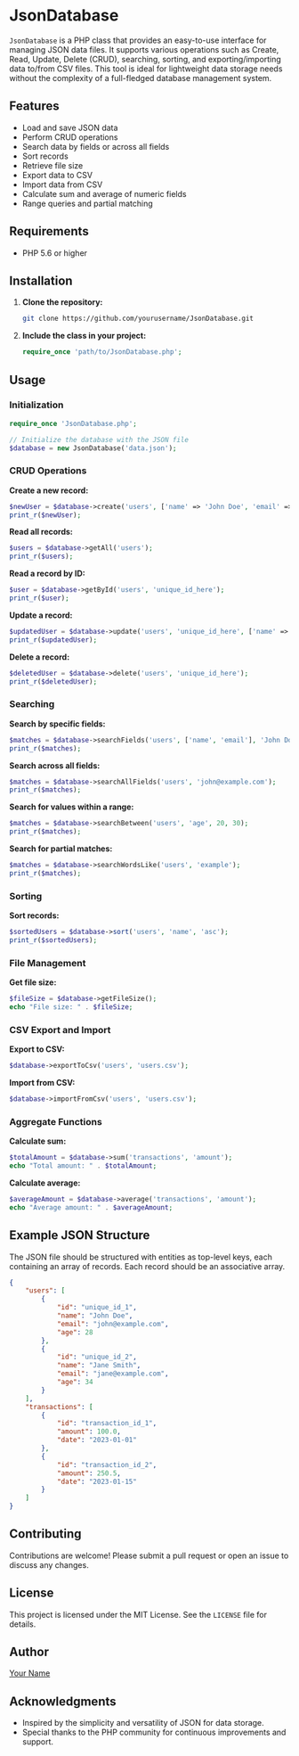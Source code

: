 # JsonDatabase

`JsonDatabase` is a PHP class that provides an easy-to-use interface for managing JSON data files. It supports various operations such as Create, Read, Update, Delete (CRUD), searching, sorting, and exporting/importing data to/from CSV files. This tool is ideal for lightweight data storage needs without the complexity of a full-fledged database management system.

## Features

- Load and save JSON data
- Perform CRUD operations
- Search data by fields or across all fields
- Sort records
- Retrieve file size
- Export data to CSV
- Import data from CSV
- Calculate sum and average of numeric fields
- Range queries and partial matching

## Requirements

- PHP 5.6 or higher

## Installation

1. **Clone the repository:**
   ```sh
   git clone https://github.com/yourusername/JsonDatabase.git
   ```

2. **Include the class in your project:**
   ```php
   require_once 'path/to/JsonDatabase.php';
   ```

## Usage

### Initialization

```php
require_once 'JsonDatabase.php';

// Initialize the database with the JSON file
$database = new JsonDatabase('data.json');
```

### CRUD Operations

**Create a new record:**
```php
$newUser = $database->create('users', ['name' => 'John Doe', 'email' => 'john@example.com']);
print_r($newUser);
```

**Read all records:**
```php
$users = $database->getAll('users');
print_r($users);
```

**Read a record by ID:**
```php
$user = $database->getById('users', 'unique_id_here');
print_r($user);
```

**Update a record:**
```php
$updatedUser = $database->update('users', 'unique_id_here', ['name' => 'Jane Doe']);
print_r($updatedUser);
```

**Delete a record:**
```php
$deletedUser = $database->delete('users', 'unique_id_here');
print_r($deletedUser);
```

### Searching

**Search by specific fields:**
```php
$matches = $database->searchFields('users', ['name', 'email'], 'John Doe');
print_r($matches);
```

**Search across all fields:**
```php
$matches = $database->searchAllFields('users', 'john@example.com');
print_r($matches);
```

**Search for values within a range:**
```php
$matches = $database->searchBetween('users', 'age', 20, 30);
print_r($matches);
```

**Search for partial matches:**
```php
$matches = $database->searchWordsLike('users', 'example');
print_r($matches);
```

### Sorting

**Sort records:**
```php
$sortedUsers = $database->sort('users', 'name', 'asc');
print_r($sortedUsers);
```

### File Management

**Get file size:**
```php
$fileSize = $database->getFileSize();
echo "File size: " . $fileSize;
```

### CSV Export and Import

**Export to CSV:**
```php
$database->exportToCsv('users', 'users.csv');
```

**Import from CSV:**
```php
$database->importFromCsv('users', 'users.csv');
```

### Aggregate Functions

**Calculate sum:**
```php
$totalAmount = $database->sum('transactions', 'amount');
echo "Total amount: " . $totalAmount;
```

**Calculate average:**
```php
$averageAmount = $database->average('transactions', 'amount');
echo "Average amount: " . $averageAmount;
```

## Example JSON Structure

The JSON file should be structured with entities as top-level keys, each containing an array of records. Each record should be an associative array.

```json
{
    "users": [
        {
            "id": "unique_id_1",
            "name": "John Doe",
            "email": "john@example.com",
            "age": 28
        },
        {
            "id": "unique_id_2",
            "name": "Jane Smith",
            "email": "jane@example.com",
            "age": 34
        }
    ],
    "transactions": [
        {
            "id": "transaction_id_1",
            "amount": 100.0,
            "date": "2023-01-01"
        },
        {
            "id": "transaction_id_2",
            "amount": 250.5,
            "date": "2023-01-15"
        }
    ]
}
```

## Contributing

Contributions are welcome! Please submit a pull request or open an issue to discuss any changes.

## License

This project is licensed under the MIT License. See the `LICENSE` file for details.

## Author

[Your Name](https://github.com/yourusername)

## Acknowledgments

- Inspired by the simplicity and versatility of JSON for data storage.
- Special thanks to the PHP community for continuous improvements and support.

